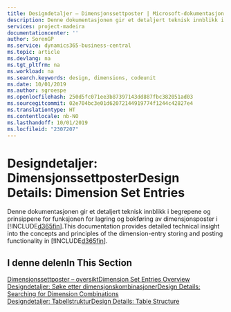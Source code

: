 ```yaml
---
title: Designdetaljer – Dimensjonssettposter | Microsoft-dokumentasjon
description: Denne dokumentasjonen gir et detaljert teknisk innblikk i begrepene og prinsippene som brukes til å utforme funksjonen for lagring og bokføring av dimensjonsposter på nytt.
services: project-madeira
documentationcenter: ''
author: SorenGP
ms.service: dynamics365-business-central
ms.topic: article
ms.devlang: na
ms.tgt_pltfrm: na
ms.workload: na
ms.search.keywords: design, dimensions, codeunit
ms.date: 10/01/2019
ms.author: sgroespe
ms.openlocfilehash: 250d5fc071ee3b87397143dd887fbc382051ad03
ms.sourcegitcommit: 02e704bc3e01d62072144919774f1244c42827e4
ms.translationtype: HT
ms.contentlocale: nb-NO
ms.lasthandoff: 10/01/2019
ms.locfileid: "2307207"
---
```

# <a name="design-details-dimension-set-entries"></a><span data-ttu-id="bbf6e-103">Designdetaljer: Dimensjonssettposter</span><span class="sxs-lookup"><span data-stu-id="bbf6e-103">Design Details: Dimension Set Entries</span></span>
<span data-ttu-id="bbf6e-104">Denne dokumentasjonen gir et detaljert teknisk innblikk i begrepene og prinsippene for funksjonen for lagring og bokføring av dimensjonsposter i [!INCLUDE[d365fin](includes/d365fin_md.md)].</span><span class="sxs-lookup"><span data-stu-id="bbf6e-104">This documentation provides detailed technical insight into the concepts and principles of the dimension-entry storing and posting functionality in [!INCLUDE[d365fin](includes/d365fin_md.md)].</span></span>

## <a name="in-this-section"></a><span data-ttu-id="bbf6e-105">I denne delen</span><span class="sxs-lookup"><span data-stu-id="bbf6e-105">In This Section</span></span>  
[<span data-ttu-id="bbf6e-106">Dimensjonssettposter – oversikt</span><span class="sxs-lookup"><span data-stu-id="bbf6e-106">Dimension Set Entries Overview</span></span>](design-details-dimension-set-entries-overview.md)  
[<span data-ttu-id="bbf6e-107">Designdetaljer: Søke etter dimensjonskombinasjoner</span><span class="sxs-lookup"><span data-stu-id="bbf6e-107">Design Details: Searching for Dimension Combinations</span></span>](design-details-searching-for-dimension-combinations.md)  
[<span data-ttu-id="bbf6e-108">Designdetaljer: Tabellstruktur</span><span class="sxs-lookup"><span data-stu-id="bbf6e-108">Design Details: Table Structure</span></span>](design-details-table-structure.md)  
